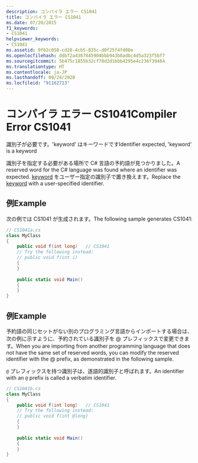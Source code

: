 ```yaml
---
description: コンパイラ エラー CS1041
title: コンパイラ エラー CS1041
ms.date: 07/20/2015
f1_keywords:
- CS1041
helpviewer_keywords:
- CS1041
ms.assetid: 9f62c058-cd28-4cb5-835c-d0f25f4fd08e
ms.openlocfilehash: ddbf2a4367845904bbb943b8adbc4d5a323f5bf7
ms.sourcegitcommit: 5b475c1855b32cf78d2d1bbb4295e4c236f39464
ms.translationtype: HT
ms.contentlocale: ja-JP
ms.lasthandoff: 09/24/2020
ms.locfileid: "91162713"
---
```

# <a name="compiler-error-cs1041"></a><span data-ttu-id="4b19d-103">コンパイラ エラー CS1041</span><span class="sxs-lookup"><span data-stu-id="4b19d-103">Compiler Error CS1041</span></span>

<span data-ttu-id="4b19d-104">識別子が必要です。'keyword' はキーワードです</span><span class="sxs-lookup"><span data-stu-id="4b19d-104">Identifier expected, 'keyword' is a keyword</span></span>  
  
 <span data-ttu-id="4b19d-105">識別子を指定する必要がある場所で C# 言語の予約語が見つかりました。</span><span class="sxs-lookup"><span data-stu-id="4b19d-105">A reserved word for the C# language was found where an identifier was expected.</span></span> <span data-ttu-id="4b19d-106">[keyword](../language-reference/keywords/index.md) をユーザー指定の識別子で置き換えます。</span><span class="sxs-lookup"><span data-stu-id="4b19d-106">Replace the [keyword](../language-reference/keywords/index.md) with a user-specified identifier.</span></span>  
  
## <a name="example"></a><span data-ttu-id="4b19d-107">例</span><span class="sxs-lookup"><span data-stu-id="4b19d-107">Example</span></span>  

 <span data-ttu-id="4b19d-108">次の例では CS1041 が生成されます。</span><span class="sxs-lookup"><span data-stu-id="4b19d-108">The following sample generates CS1041:</span></span>  
  
```csharp  
// CS1041a.cs  
class MyClass  
{  
    public void f(int long)   // CS1041  
    // Try the following instead:  
    // public void f(int i)  
    {  
    }  
  
    public static void Main()  
    {  
    }  
}  
```  
  
## <a name="example"></a><span data-ttu-id="4b19d-109">例</span><span class="sxs-lookup"><span data-stu-id="4b19d-109">Example</span></span>  

 <span data-ttu-id="4b19d-110">予約語の同じセットがない別のプログラミング言語からインポートする場合は、次の例に示すように、予約されている識別子を @ プレフィックスで変更できます。</span><span class="sxs-lookup"><span data-stu-id="4b19d-110">When you are importing from another programming language that does not have the same set of reserved words, you can modify the reserved identifier with the @ prefix, as demonstrated in the following sample.</span></span>  
  
 <span data-ttu-id="4b19d-111">`@` プレフィックスを持つ識別子は、逐語的識別子と呼ばれます。</span><span class="sxs-lookup"><span data-stu-id="4b19d-111">An identifier with an `@` prefix is called a verbatim identifier.</span></span>  
  
```csharp  
// CS1041b.cs  
class MyClass  
{  
    public void f(int long)   // CS1041  
    // Try the following instead:  
    // public void f(int @long)  
    {  
    }  
  
    public static void Main()  
    {  
    }  
}  
```
